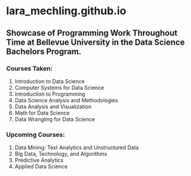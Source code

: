 # lara_mechling.github.io
## Showcase of Programming Work Throughout Time at Bellevue University in the Data Science Bachelors Program.

### Courses Taken:
1. Introduction to Data Science
2. Computer Systems for Data Science
3. Introduction to Programming
4. Data Science Analysis and Methodologies
5. Data Analysis and Visualization
6. Math for Data Science
7. Data Wrangling for Data Science

### Upcoming Courses:
1. Data Mining: Text Analytics and Unstructured Data
2. Big Data, Technology, and Algorithms
3. Predictive Analytics
4. Applied Data Science

